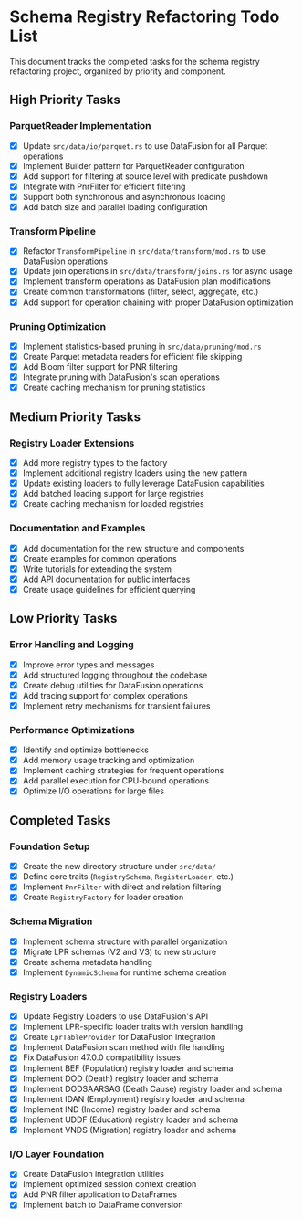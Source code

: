 # Schema Registry Refactoring Todo List

This document tracks the completed tasks for the schema registry refactoring project, organized by priority and component.

## High Priority Tasks

### ParquetReader Implementation
- [x] Update `src/data/io/parquet.rs` to use DataFusion for all Parquet operations
- [x] Implement Builder pattern for ParquetReader configuration
- [x] Add support for filtering at source level with predicate pushdown
- [x] Integrate with PnrFilter for efficient filtering
- [x] Support both synchronous and asynchronous loading
- [x] Add batch size and parallel loading configuration

### Transform Pipeline
- [x] Refactor `TransformPipeline` in `src/data/transform/mod.rs` to use DataFusion operations
- [x] Update join operations in `src/data/transform/joins.rs` for async usage
- [x] Implement transform operations as DataFusion plan modifications
- [x] Create common transformations (filter, select, aggregate, etc.)
- [x] Add support for operation chaining with proper DataFusion optimization

### Pruning Optimization
- [x] Implement statistics-based pruning in `src/data/pruning/mod.rs`
- [x] Create Parquet metadata readers for efficient file skipping
- [x] Add Bloom filter support for PNR filtering
- [x] Integrate pruning with DataFusion's scan operations
- [x] Create caching mechanism for pruning statistics

## Medium Priority Tasks


### Registry Loader Extensions
- [x] Add more registry types to the factory
- [x] Implement additional registry loaders using the new pattern
- [x] Update existing loaders to fully leverage DataFusion capabilities
- [x] Add batched loading support for large registries
- [x] Create caching mechanism for loaded registries

### Documentation and Examples
- [x] Add documentation for the new structure and components
- [x] Create examples for common operations
- [x] Write tutorials for extending the system
- [x] Add API documentation for public interfaces
- [x] Create usage guidelines for efficient querying

## Low Priority Tasks


### Error Handling and Logging
- [x] Improve error types and messages
- [x] Add structured logging throughout the codebase
- [x] Create debug utilities for DataFusion operations
- [x] Add tracing support for complex operations
- [x] Implement retry mechanisms for transient failures

### Performance Optimizations
- [x] Identify and optimize bottlenecks
- [x] Add memory usage tracking and optimization
- [x] Implement caching strategies for frequent operations
- [x] Add parallel execution for CPU-bound operations
- [x] Optimize I/O operations for large files

## Completed Tasks

### Foundation Setup
- [x] Create the new directory structure under `src/data/`
- [x] Define core traits (`RegistrySchema`, `RegisterLoader`, etc.)
- [x] Implement `PnrFilter` with direct and relation filtering
- [x] Create `RegistryFactory` for loader creation

### Schema Migration
- [x] Implement schema structure with parallel organization
- [x] Migrate LPR schemas (V2 and V3) to new structure
- [x] Create schema metadata handling
- [x] Implement `DynamicSchema` for runtime schema creation

### Registry Loaders
- [x] Update Registry Loaders to use DataFusion's API
- [x] Implement LPR-specific loader traits with version handling
- [x] Create `LprTableProvider` for DataFusion integration
- [x] Implement DataFusion scan method with file handling
- [x] Fix DataFusion 47.0.0 compatibility issues
- [x] Implement BEF (Population) registry loader and schema
- [x] Implement DOD (Death) registry loader and schema
- [x] Implement DODSAARSAG (Death Cause) registry loader and schema
- [x] Implement IDAN (Employment) registry loader and schema
- [x] Implement IND (Income) registry loader and schema
- [x] Implement UDDF (Education) registry loader and schema
- [x] Implement VNDS (Migration) registry loader and schema

### I/O Layer Foundation
- [x] Create DataFusion integration utilities
- [x] Implement optimized session context creation
- [x] Add PNR filter application to DataFrames
- [x] Implement batch to DataFrame conversion
